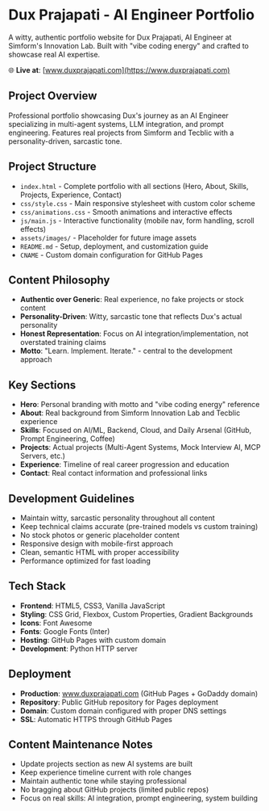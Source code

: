 # Dux Prajapati - AI Engineer Portfolio

A witty, authentic portfolio website for Dux Prajapati, AI Engineer at Simform's Innovation Lab. Built with "vibe coding energy" and crafted to showcase real AI expertise.

🌐 **Live at**: [www.duxprajapati.com](https://www.duxprajapati.com)

## Project Overview
Professional portfolio showcasing Dux's journey as an AI Engineer specializing in multi-agent systems, LLM integration, and prompt engineering. Features real projects from Simform and Tecblic with a personality-driven, sarcastic tone.

## Project Structure
- `index.html` - Complete portfolio with all sections (Hero, About, Skills, Projects, Experience, Contact)
- `css/style.css` - Main responsive stylesheet with custom color scheme
- `css/animations.css` - Smooth animations and interactive effects
- `js/main.js` - Interactive functionality (mobile nav, form handling, scroll effects)
- `assets/images/` - Placeholder for future image assets
- `README.md` - Setup, deployment, and customization guide
- `CNAME` - Custom domain configuration for GitHub Pages

## Content Philosophy
- **Authentic over Generic**: Real experience, no fake projects or stock content
- **Personality-Driven**: Witty, sarcastic tone that reflects Dux's actual personality
- **Honest Representation**: Focus on AI integration/implementation, not overstated training claims
- **Motto**: "Learn. Implement. Iterate." - central to the development approach

## Key Sections
- **Hero**: Personal branding with motto and "vibe coding energy" reference
- **About**: Real background from Simform Innovation Lab and Tecblic experience
- **Skills**: Focused on AI/ML, Backend, Cloud, and Daily Arsenal (GitHub, Prompt Engineering, Coffee)
- **Projects**: Actual projects (Multi-Agent Systems, Mock Interview AI, MCP Servers, etc.)
- **Experience**: Timeline of real career progression and education
- **Contact**: Real contact information and professional links

## Development Guidelines
- Maintain witty, sarcastic personality throughout all content
- Keep technical claims accurate (pre-trained models vs custom training)
- No stock photos or generic placeholder content
- Responsive design with mobile-first approach
- Clean, semantic HTML with proper accessibility
- Performance optimized for fast loading

## Tech Stack
- **Frontend**: HTML5, CSS3, Vanilla JavaScript
- **Styling**: CSS Grid, Flexbox, Custom Properties, Gradient Backgrounds
- **Icons**: Font Awesome
- **Fonts**: Google Fonts (Inter)
- **Hosting**: GitHub Pages with custom domain
- **Development**: Python HTTP server

## Deployment
- **Production**: www.duxprajapati.com (GitHub Pages + GoDaddy domain)
- **Repository**: Public GitHub repository for Pages deployment
- **Domain**: Custom domain configured with proper DNS settings
- **SSL**: Automatic HTTPS through GitHub Pages

## Content Maintenance Notes
- Update projects section as new AI systems are built
- Keep experience timeline current with role changes
- Maintain authentic tone while staying professional
- No bragging about GitHub projects (limited public repos)
- Focus on real skills: AI integration, prompt engineering, system building